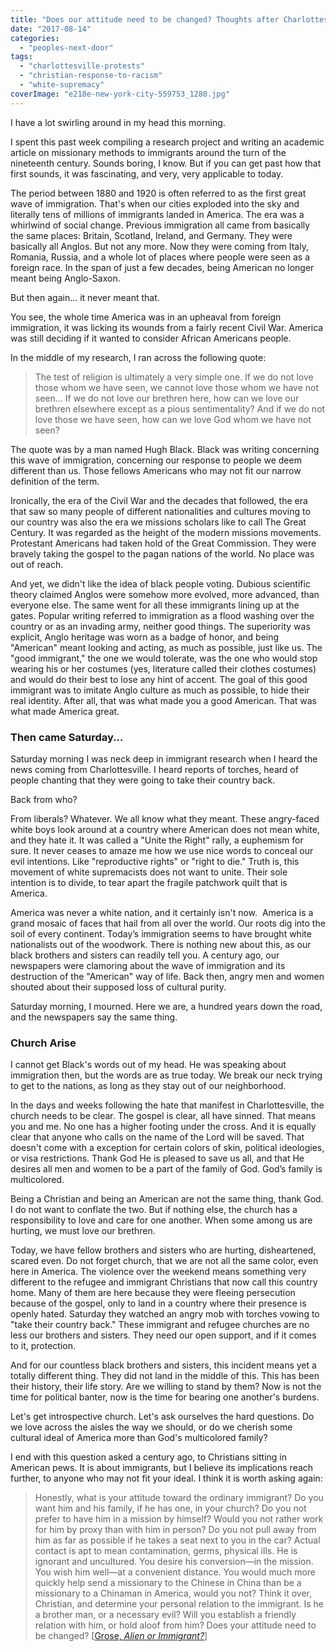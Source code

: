 ```yaml
---
title: "Does our attitude need to be changed? Thoughts after Charlottesville."
date: "2017-08-14"
categories: 
  - "peoples-next-door"
tags: 
  - "charlottesville-protests"
  - "christian-response-to-racism"
  - "white-supremacy"
coverImage: "e218e-new-york-city-559753_1280.jpg"
---
```


I have a lot swirling around in my head this morning.

I spent this past week compiling a research project and writing an academic article on missionary methods to immigrants around the turn of the nineteenth century. Sounds boring, I know. But if you can get past how that first sounds, it was fascinating, and very, very applicable to today.

The period between 1880 and 1920 is often referred to as the first great wave of immigration. That's when our cities exploded into the sky and literally tens of millions of immigrants landed in America. The era was a whirlwind of social change. Previous immigration all came from basically the same places: Britain, Scotland, Ireland, and Germany. They were basically all Anglos. But not any more. Now they were coming from Italy, Romania, Russia, and a whole lot of places where people were seen as a foreign race. In the span of just a few decades, being American no longer meant being Anglo-Saxon.

But then again... it never meant that.

You see, the whole time America was in an upheaval from foreign immigration, it was licking its wounds from a fairly recent Civil War. America was still deciding if it wanted to consider African Americans people.

In the middle of my research, I ran across the following quote:

> The test of religion is ultimately a very simple one. If we do not love those whom we have seen, we cannot love those whom we have not seen... If we do not love our brethren here, how can we love our brethren elsewhere except as a pious sentimentality? And if we do not love those we have seen, how can we love God whom we have not seen?

The quote was by a man named Hugh Black. Black was writing concerning this wave of immigration, concerning our response to people we deem different than us. Those fellows Americans who may not fit our narrow definition of the term.

Ironically, the era of the Civil War and the decades that followed, the era that saw so many people of different nationalities and cultures moving to our country was also the era we missions scholars like to call The Great Century. It was regarded as the height of the modern missions movements. Protestant Americans had taken hold of the Great Commission. They were bravely taking the gospel to the pagan nations of the world. No place was out of reach.

And yet, we didn't like the idea of black people voting. Dubious scientific theory claimed Anglos were somehow more evolved, more advanced, than everyone else. The same went for all these immigrants lining up at the gates. Popular writing referred to immigration as a flood washing over the country or as an invading army, neither good things. The superiority was explicit, Anglo heritage was worn as a badge of honor, and being "American" meant looking and acting, as much as possible, just like us. The "good immigrant," the one we would tolerate, was the one who would stop wearing his or her costumes (yes, literature called their clothes costumes) and would do their best to lose any hint of accent. The goal of this good immigrant was to imitate Anglo culture as much as possible, to hide their real identity. After all, that was what made you a good American. That was what made America great.

### Then came Saturday...

Saturday morning I was neck deep in immigrant research when I heard the news coming from Charlottesville. I heard reports of torches, heard of people chanting that they were going to take their country back.

Back from who?

From liberals? Whatever. We all know what they meant. These angry-faced white boys look around at a country where American does not mean white, and they hate it. It was called a "Unite the Right" rally, a euphemism for sure. It never ceases to amaze me how we use nice words to conceal our evil intentions. Like "reproductive rights" or "right to die." Truth is, this movement of white supremacists does not want to unite. Their sole intention is to divide, to tear apart the fragile patchwork quilt that is America.

America was never a white nation, and it certainly isn't now.  America is a grand mosaic of faces that hail from all over the world. Our roots dig into the soil of every continent. Today’s immigration seems to have brought white nationalists out of the woodwork. There is nothing new about this, as our black brothers and sisters can readily tell you. A century ago, our newspapers were clamoring about the wave of immigration and its destruction of the "American" way of life. Back then, angry men and women shouted about their supposed loss of cultural purity.

Saturday morning, I mourned. Here we are, a hundred years down the road, and the newspapers say the same thing.

### Church Arise

I cannot get Black's words out of my head. He was speaking about immigration then, but the words are as true today. We break our neck trying to get to the nations, as long as they stay out of our neighborhood.

In the days and weeks following the hate that manifest in Charlottesville, the church needs to be clear. The gospel is clear, all have sinned. That means you and me. No one has a higher footing under the cross. And it is equally clear that anyone who calls on the name of the Lord will be saved. That doesn't come with a exception for certain colors of skin, political ideologies, or visa restrictions. Thank God He is pleased to save us all, and that He desires all men and women to be a part of the family of God. God’s family is multicolored.

Being a Christian and being an American are not the same thing, thank God. I do not want to conflate the two. But if nothing else, the church has a responsibility to love and care for one another. When some among us are hurting, we must love our brethren.

Today, we have fellow brothers and sisters who are hurting, disheartened, scared even. Do not forget church, that we are not all the same color, even here in America. The violence over the weekend means something very different to the refugee and immigrant Christians that now call this country home. Many of them are here because they were fleeing persecution because of the gospel, only to land in a country where their presence is openly hated. Saturday they watched an angry mob with torches vowing to "take their country back." These immigrant and refugee churches are no less our brothers and sisters. They need our open support, and if it comes to it, protection.

And for our countless black brothers and sisters, this incident means yet a totally different thing. They did not land in the middle of this. This has been their history, their life story. Are we willing to stand by them? Now is not the time for political banter, now is the time for bearing one another's burdens.

Let's get introspective church. Let's ask ourselves the hard questions. Do we love across the aisles the way we should, or do we cherish some cultural ideal of America more than God's multicolored family?

I end with this question asked a century ago, to Christians sitting in American pews. It is about immigrants, but I believe its implications reach further, to anyone who may not fit your ideal. I think it is worth asking again:

> Honestly, what is your attitude toward the ordinary immigrant? Do you want him and his family, if he has one, in your church? Do you not prefer to have him in a mission by himself? Would you not rather work for him by proxy than with him in person? Do you not pull away from him as far as possible if he takes a seat next to you in the car? Actual contact is apt to mean contamination, germs, physical ills. He is ignorant and uncultured. You desire his conversion—in the mission. You wish him well—at a convenient distance. You would much more quickly help send a missionary to the Chinese in China than be a missionary to a Chinaman in America, would you not? Think it over, Christian, and determine your personal relation to the immigrant. Is he a brother man, or a necessary evil? Will you establish a friendly relation with him, or hold aloof from him? Does your attitude need to be changed? \[[Grose, _Alien or Immigrant?_](https://archive.org/details/aliensoramerican00grosrich)\]
